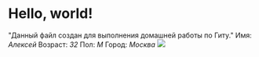 # Hello, world!
"Данный файл создан для выполнения домашней работы по Гиту."
Имя: _Алексей_
Возраст: _32_
Пол: _М_
Город: _Москва_
<img src="https://encrypted-tbn0.gstatic.com/images?q=tbn:ANd9GcQA908EZ1xyRrq3Ti6m4ksM0Xh4PLhS1MzS-Q&usqp=CAU" />
